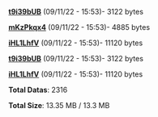 [**t9i39bUB**](/data/t9i39bUB.txt) (09/11/22 - 15:53)- 3122 bytes

[**mKzPkqx4**](/data/mKzPkqx4.txt) (09/11/22 - 15:53)- 4885 bytes

[**iHL1LhfV**](/data/iHL1LhfV.txt) (09/11/22 - 15:53)- 11120 bytes

[**t9i39bUB**](/data/t9i39bUB.txt) (09/11/22 - 15:53)- 3122 bytes

[**iHL1LhfV**](/data/iHL1LhfV.txt) (09/11/22 - 15:53)- 11120 bytes

**Total Datas**: 2316

**Total Size**: 13.35 MB / 13.3 MB